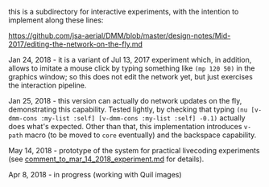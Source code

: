 this is a subdirectory for interactive experiments, with the intention to implement along these lines:

https://github.com/jsa-aerial/DMM/blob/master/design-notes/Mid-2017/editing-the-network-on-the-fly.md

Jan 24, 2018 - it is a variant of Jul 13, 2017 experiment which, in addition, allows to
imitate a mouse click by typing something like `(mp 120 50)` in the graphics window;
so this does not edit the network yet, but just exercises the interaction pipeline.

Jan 25, 2018 - this version can actually do network updates on the fly, demonstrating
this capability. Tested lightly, by checking that typing
`(nu [v-dmm-cons :my-list :self] [v-dmm-cons :my-list :self] -0.1)` actually does what's
expected. Other than that, this implementation introduces `v-path` macro (to be moved
to `core` eventually) and the backspace capability.

May 14, 2018 - prototype of the system for practical livecoding experiments 
(see [comment_to_mar_14_2018_experiment.md](comment_to_mar_14_2018_experiment.md)
for details).

Apr 8, 2018 - in progress (working with Quil images)
